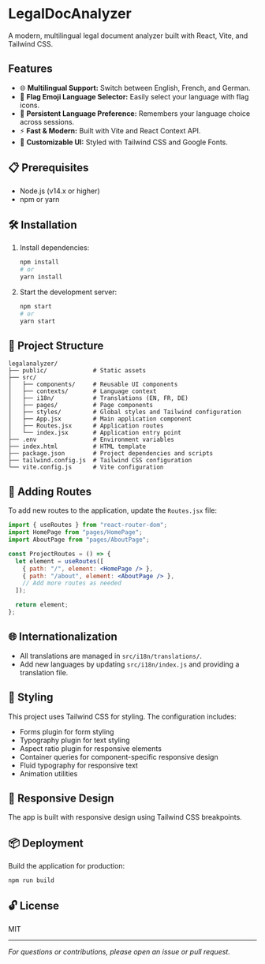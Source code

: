 # LegalDocAnalyzer

A modern, multilingual legal document analyzer built with React, Vite, and Tailwind CSS.

## Features

- 🌐 **Multilingual Support:** Switch between English, French, and German.
- 🚩 **Flag Emoji Language Selector:** Easily select your language with flag icons.
- 💾 **Persistent Language Preference:** Remembers your language choice across sessions.
- ⚡ **Fast & Modern:** Built with Vite and React Context API.
- 🎨 **Customizable UI:** Styled with Tailwind CSS and Google Fonts.

## 📋 Prerequisites

- Node.js (v14.x or higher)
- npm or yarn

## 🛠️ Installation

1. Install dependencies:
   ```bash
   npm install
   # or
   yarn install
   ```
   
2. Start the development server:
   ```bash
   npm start
   # or
   yarn start
   ```

## 📁 Project Structure

```
legalanalyzer/
├── public/             # Static assets
├── src/
│   ├── components/     # Reusable UI components
│   ├── contexts/       # Language context
│   ├── i18n/           # Translations (EN, FR, DE)
│   ├── pages/          # Page components
│   ├── styles/         # Global styles and Tailwind configuration
│   ├── App.jsx         # Main application component
│   ├── Routes.jsx      # Application routes
│   └── index.jsx       # Application entry point
├── .env                # Environment variables
├── index.html          # HTML template
├── package.json        # Project dependencies and scripts
├── tailwind.config.js  # Tailwind CSS configuration
└── vite.config.js      # Vite configuration
```

## 🧩 Adding Routes

To add new routes to the application, update the `Routes.jsx` file:

```jsx
import { useRoutes } from "react-router-dom";
import HomePage from "pages/HomePage";
import AboutPage from "pages/AboutPage";

const ProjectRoutes = () => {
  let element = useRoutes([
    { path: "/", element: <HomePage /> },
    { path: "/about", element: <AboutPage /> },
    // Add more routes as needed
  ]);

  return element;
};
```
## 🌐 Internationalization

- All translations are managed in `src/i18n/translations/`.
- Add new languages by updating `src/i18n/index.js` and providing a translation file.

## 🎨 Styling

This project uses Tailwind CSS for styling. The configuration includes:

- Forms plugin for form styling
- Typography plugin for text styling
- Aspect ratio plugin for responsive elements
- Container queries for component-specific responsive design
- Fluid typography for responsive text
- Animation utilities

## 📱 Responsive Design

The app is built with responsive design using Tailwind CSS breakpoints.


## 📦 Deployment

Build the application for production:

```bash
npm run build
```

## 🔓 License

MIT

---

*For questions or contributions, please open an issue or pull request.*
